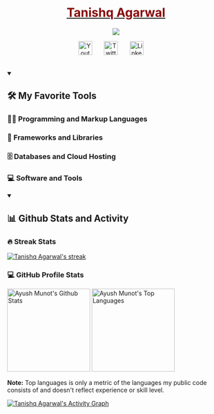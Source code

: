 <a href="https://github.com/tanishq6818">
  <h1  align="center" style="color:#880808";>
    Tanishq Agarwal
  </h1>
</a>

<p align="center">
  <a href="https://github.com/tanishq6818">
    <img src="https://readme-typing-svg.demolab.com/?lines=Software%20Developer;Exploring%20the%20World🌍...&font=Fira%20Code&center=true&width=440&height=45&color=FF0000&vCenter=true&pause=1000&size=22" /></a>
</p>

<p align="center">
  <a href="https://youtube.com/@addictedInsaan"><img width="32px" alt="Youtube" title="Youtube" src="https://www.iconsdb.com/icons/preview/red/youtube-xxl.png"/></a>
  &#8287;&#8287;&#8287;&#8287;&#8287;
  <a href="https://twitter.com/Tanishq6818"><img width="32px" alt="Twitter" title="Twitter" src="https://www.iconsdb.com/icons/preview/red/twitter-xxl.png"/></a>
  &#8287;&#8287;&#8287;&#8287;&#8287;
  <a href="https://www.linkedin.com/in/tanishqagro/"><img width="32px" alt="LinkedIn" title="LinkedIn" src="https://www.iconsdb.com/icons/preview/red/linkedin-xxl.png"/></a>
  &#8287;&#8287;&#8287;&#8287;&#8287;
</p>

<br/>

<details open> 
  <summary><h2>🛠️ My Favorite Tools</h2></summary>

  <h3>👨‍💻 Programming and Markup Languages</h3>
<!--
  <p>
      <a href="https://github.com/search?q=user%3Atanishq6818+language%3Abash"><img alt="Bash" src="https://img.shields.io/badge/Bash-121011.svg?logo=gnu-bash&logoColor=white"></a>
      <a href="https://github.com/search?q=user%3Atanishq6818+language%3Ac"><img alt="C" src="https://img.shields.io/badge/C-A8B9CC.svg?logo=c&logoColor=white"></a>
      <a href="https://github.com/search?q=user%3Atanishq6818+language%3Acpp"><img alt="C++" src="https://img.shields.io/badge/C++-9C033A.svg?logo=cpp2&logoColor=white"></a>
      <a href="https://github.com/search?q=user%3ARoyalBosS-Ayush+language%3Acss"><img alt="CSS" src="https://img.shields.io/badge/CSS-1572B6.svg?logo=css3&logoColor=white"></a>
      <a href="https://github.com/search?q=user%3ARoyalBosS-Ayush+language%3Ahtml"><img alt="HTML" src="https://img.shields.io/badge/HTML-E34F26.svg?logo=html5&logoColor=white"></a>
      <a href="https://github.com/search?q=user%3ARoyalBosS-Ayush+language%3Ajava"><img alt="Java" src="https://custom-icon-badges.demolab.com/badge/Java-007396.svg?logo=java&logoColor=white"></a>
      <a href="https://github.com/search?q=user%3ARoyalBosS-Ayush+language%3Ajavascript"><img alt="JavaScript" src="https://img.shields.io/badge/JavaScript-F7DF1E.svg?logo=javascript&logoColor=black"></a>
      <a href="https://github.com/search?q=user%3ARoyalBosS-Ayush+language%3A"><img alt="Markdown" src="https://img.shields.io/badge/Markdown-000000.svg?logo=markdown&logoColor=white"></a>
      <a href="https://github.com/search?q=user%3ARoyalBosS-Ayush+language%3Ajavascript"><img alt="Node.js" src="https://img.shields.io/badge/Node.js-43853D.svg?logo=node.js&logoColor=white"></a>
      <a href="https://github.com/search?q=user%3ARoyalBosS-Ayush+language%3Aphp"><img alt="PHP" src="https://img.shields.io/badge/PHP-777BB4.svg?logo=php&logoColor=white"></a>
      <a href="https://github.com/search?q=user%3ARoyalBosS-Ayush+language%3Apython"><img alt="Python" src="https://img.shields.io/badge/Python-14354C.svg?logo=python&logoColor=white"></a>
      <a href="https://github.com/search?q=user%3ARoyalBosS-Ayush+language%3Asvg"><img alt="Selenium" src="https://img.shields.io/badge/Selenium-43B02A.svg?logo=selenium&logoColor=white"></a>
      <a href="https://github.com/search?q=user%3ARoyalBosS-Ayush+language%3Asql"><img alt="SQL" src="https://img.shields.io/badge/SQL-025E8C.svg?logo=database&logoColor=white"></a>
      <a href="https://github.com/search?q=user%3ARoyalBosS-Ayush+language%3Asvg"><img alt="XML" src="https://img.shields.io/badge/SVG-FFB13B.svg?logo=svg&logoColor=white"></a>
      <a href="https://github.com/search?q=user%3ARoyalBosS-Ayush+language%3AtypeScript"><img alt="TypeScript" src="https://img.shields.io/badge/TypeScript-007ACC.svg?logo=typescript&logoColor=white"></a>
 --> </p>

  <h3>🧰 Frameworks and Libraries</h3>
<!--
  <p>
      <a href="#"><img alt="Bootstrap" src="https://img.shields.io/badge/Bootstrap-7952B3.svg?logo=bootstrap&logoColor=white"></a>
      <a href="#"><img alt="Bulma" src="https://img.shields.io/badge/Bulma-00D1B2.svg?logo=bulma&logoColor=white"></a>
      <a href="#"><img alt="Flask" src="https://img.shields.io/badge/Django-092E20.svg?logo=django&logoColor=white"></a>
      <a href="#"><img alt="Express.js" src="https://img.shields.io/badge/Express.js-000000.svg?logo=express&logoColor=white"></a>
      <a href="#"><img alt="Flask" src="https://img.shields.io/badge/Flask-000000.svg?logo=flask&logoColor=white"></a>
      <a href="#"><img alt="GitHub Actions" src="https://img.shields.io/badge/GitHub%20Actions-2088FF.svg?logo=github%20actions&logoColor=white"></a>
      <a href="#"><img alt="NextJs" src="https://img.shields.io/badge/NextJs-000000.svg?logo=next.js&logoColor=white"></a>
      <a href="#"><img alt="NumPy" src="https://img.shields.io/badge/Numpy-013243.svg?logo=numpy&logoColor=white"></a>
      <a href="#"><img alt="Pandas" src="https://img.shields.io/badge/Pandas-150458.svg?logo=pandas&logoColor=white"></a>
      <a href="#"><img alt="ReactJs" src="https://img.shields.io/badge/React-61DAFB.svg?logo=react&logoColor=white"></a>
      <a href="#"><img alt="React Native" src="https://img.shields.io/badge/React Native-61DAFB.svg?logo=react&logoColor=white"></a>
      <a href="#"><img alt="Tailwind" src="https://img.shields.io/badge/Tailwind-06B6D4.svg?logo=tailwindcss&logoColor=white"></a>
      <a href="#"><img alt="TensorFlow" src="https://img.shields.io/badge/TensorFlow-FF6F00.svg?logo=TensorFlow&logoColor=white"></a>
      <a href="#"><img alt="Wordpress" src="https://img.shields.io/badge/Wordpress-21759B?logo=wordpress&logoColor=white"></a>
-->  </p>

  <h3>🗄️ Databases and Cloud Hosting</h3>
<!--
  <p>
      <a href="#"><img alt="Amazon AWS" src="https://img.shields.io/badge/AWS-232F3E.svg?logo=amazonaws&logoColor=white"></a>
      <a href="#"><img alt="CPanel" src="https://img.shields.io/badge/cPanel-FF6C2C.svg?logo=cpanel&logoColor=white"></a>
      <a href="#"><img alt="Digital Ocean" src="https://img.shields.io/badge/Digital%20Ocean-0080FF.svg?logo=digitalocean&logoColor=white"></a>
      <a href="#"><img alt="GitHub Pages" src="https://img.shields.io/badge/GitHub%20Pages-222222.svg?logo=github&logoColor=white"></a>
      <a href="#"><img alt="Heroku" src="https://img.shields.io/badge/Heroku-430098.svg?logo=heroku&logoColor=white"></a>
      <a href="#"><img alt="MongoDB" src ="https://img.shields.io/badge/MongoDB-4ea94b.svg?logo=mongodb&logoColor=white"></a>
      <a href="#"><img alt="MySQL" src="https://img.shields.io/badge/MySQL-00f.svg?logo=mysql&logoColor=white"></a>
      <a href="#"><img alt="Render" src="https://img.shields.io/badge/Render-00979D.svg?logo=render&logoColor=white"></a>
      <a href="#"><img alt="Repl.it" src="https://img.shields.io/badge/Repl.it-0D101E.svg?logo=Replit&logoColor=white"></a>
      <a href="#"><img alt="SQLite" src ="https://img.shields.io/badge/SQLite-07405e.svg?logo=sqlite&logoColor=white"></a>
      <a href="#"><img alt="Vercel" src="https://img.shields.io/badge/Vercel-000000.svg?logo=vercel&logoColor=white"></a>
-->  </p>

  <h3>💻 Software and Tools</h3>

  <p>
    <!--  <a href="#"><img alt="Android" src="https://img.shields.io/badge/Android-3DDC84?logo=android&logoColor=white"></a>
      <a href="#"><img alt="Android Studio" src="https://img.shields.io/badge/Android%20Studio-008678.svg?logo=android-studio&logoColor=white"></a>
      <a href="#"><img alt="Linux" src="https://img.shields.io/badge/Arch%20Linux-1793D1.svg?logo=arch-linux&logoColor=white"></a>
      <a href="#"><img alt="Brave" src="https://img.shields.io/badge/-Brave-FB542B?logo=brave&logoColor=white"></a>
      <a href="#"><img alt="Discord" src="https://img.shields.io/badge/-Discord-5865F2.svg?logo=discord&logoColor=white"></a>
      <a href="#"><img alt="Firefox" src="https://img.shields.io/badge/-Firefox-FF7139.svg?logo=firefox-browser&logoColor=white"></a>
      <a href="#"><img alt="Git" src="https://img.shields.io/badge/Git-F05033.svg?logo=git&logoColor=white"></a>
      <a href="#"><img alt="GitHub Desktop" src="https://img.shields.io/badge/GitHub%20Desktop-8034A9.svg?logo=github&logoColor=white"></a>
      <a href="#"><img alt="Google Sheets" src="https://img.shields.io/badge/Sheets-34A853.svg?logo=google%20sheets&logoColor=white"></a>
      <a href="#"><img alt="Jupyter" src="https://img.shields.io/badge/Jupyter-F37626.svg?logo=Jupyter&logoColor=white"></a>
      <a href="#"><img alt="Postman" src="https://img.shields.io/badge/Postman-FF6C37?logo=postman&logoColor=white"></a>
      <a href="#"><img alt="Stack Overflow" src="https://img.shields.io/badge/-Stack%20Overflow-FE7A16?logo=stack-overflow&logoColor=white"></a>
      <a href="#"><img alt="Visual Studio Code" src="https://img.shields.io/badge/Visual%20Studio%20Code-0078d7.svg?logo=visual-studio-code&logoColor=white"></a>
  --></p>
</details>

<details open> 
  <summary><h2>📊 Github Stats and Activity</h2></summary>

  <h3>🔥 Streak Stats</h3>

  <p>
    <a href="https://github.com/tanishq6818">
      <img title="🔥 Get streak stats for your profile at git.io/streak-stats" alt="Tanishq Agarwal's streak" src="https://streak-stats.demolab.com/?user=tanishq6818&theme=monokai-metallian&hide_border=true"/>
    </a>
  </p>

  <h3>💻 GitHub Profile Stats</h3>

<a href="https://github.com/anuraghazra/github-readme-stats"><img alt="Ayush Munot's Github Stats" src="https://denvercoder1-github-readme-stats.vercel.app/api/?username=tanishq6818&show_icons=true&include_all_commits=true&count_private=true&theme=react&hide_border=true&bg_color=1F222E&title_color=F85D7F&icon_color=F8D866" height="192px"/></a>
<a href="https://github.com/anuraghazra/github-readme-stats"><img alt="Ayush Munot's Top Languages" src="https://denvercoder1-github-readme-stats.vercel.app/api/top-langs/?username=tanishq6818&langs_count=8&layout=compact&theme=react&hide_border=true&bg_color=1F222E&title_color=F85D7F&icon_color=F8D866&hide=Jupyter%20Notebook,Roff" height="192px"/></a>
<br/>

<b>Note:</b> Top languages is only a metric of the languages my public code consists of and doesn't reflect experience or skill level.

<a href="https://github.com/ashutosh00710/github-readme-activity-graph"><img alt="Tanishq Agarwal's Activity Graph" src="https://github-readme-activity-graph.vercel.app/graph/?username=tanishq6818&bg_color=1F222E&color=F8D866&line=F85D7F&point=FFFFFF&hide_border=true" /></a>

</details>

<!--<details open> 
  <summary><h2>🏷️ Holopin Badges</h2></summary>

  <p><a href=""><img src="" alt="@tanishq6818&#39;s Holopin board"></a></p>
</details>-->
